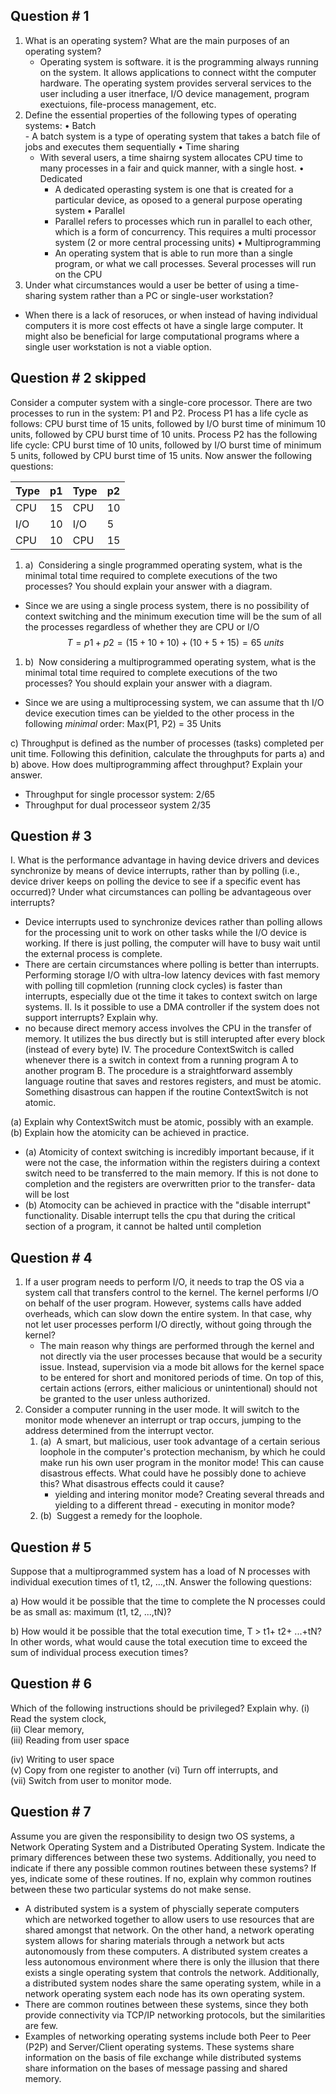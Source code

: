 ## Question # 1

1.  What is an operating system? What are the main purposes of an operating system?
    - Operating system is software. it is the programming always running on the system. It allows applications to connect witht the computer hardware. The operating system provides serveral services to the user including a user itnerface, I/O device management, program exectuions, file-process management, etc. 
2.  Define the essential properties of the following types of operating systems:
    • Batch  
	    - A batch system is a type of operating system that takes a batch file of jobs and executes them sequentially
    • Time sharing  
	- With several users, a time shairng system allocates CPU time to many processes in a fair and quick manner, with a single host. 
    • Dedicated  
	    - A dedicated operasting system is one that is created for a particular device, as oposed to a general purpose operating system 
    • Parallel  
	    - Parallel refers to processes which run in parallel to each other, which is a form of concurrency. This requires a multi processor system (2 or more central processing units)
    • Multiprogramming
	    - An operating system that is able to run more than a single program, or what we call processes. Several processes will run on the CPU
1.  Under what circumstances would a user be better of using a time-sharing system rather than a PC or single-user workstation?
- When there is a lack of resoruces, or when instead of having individual computers it is more cost effects ot have a single large computer. It might also be beneficial for large computational programs where a single user workstation is not a viable option. 

## Question # 2 skipped

Consider a computer system with a single-core processor. There are two processes to run in the system: P1 and P2. Process P1 has a life cycle as follows: CPU burst time of 15 units, followed by I/O burst time of minimum 10 units, followed by CPU burst time of 10 units. Process P2 has the following life cycle: CPU burst time of 10 units, followed by I/O burst time of minimum 5 units, followed by CPU burst time of 15 units. Now answer the following questions:

| Type | p1 | Type | p2 |
|------|----|------|----|
| CPU  | 15 | CPU  | 10 |
| I/O  | 10 | I/O  | 5  |
| CPU  | 10 | CPU  | 15 |


1.  a)  Considering a single programmed operating system, what is the minimal total time required to complete executions of the two processes? You should explain your answer with a diagram.
- Since we are using a single process system, there is no possibility of context switching and the minimum execution time will be the sum of all the processes regardless of whether they are CPU or I/O 
$$T = p1 + p2 = (15 + 10 + 10) + (10 +5 + 15) = 65 \ units  $$
1.  b)  Now considering a multiprogrammed operating system, what is the minimal total time required to complete executions of the two processes? You should explain your answer with a diagram.
- Since we are using a multiprocessing system, we can assume that th I/O device execution times can be yielded to the other process in the following *minimal* order: Max(P1, P2) = 35 Units

c) Throughput is defined as the number of processes (tasks) completed per unit time. Following this definition, calculate the throughputs for parts a) and b) above. How does multiprogramming affect throughput? Explain your answer.
- Throughput for single processor system: 2/65
- Throughput for dual processeor system 2/35

## Question # 3

I. What is the performance advantage in having device drivers and devices synchronize by means of device interrupts, rather than by polling (i.e., device driver keeps on polling the device to see if a specific event has occurred)? Under what circumstances can polling be advantageous over interrupts?
- Device interrupts used to synchronize devices rather than polling allows for the processing unit to work on other tasks while the I/O device is working. If there is just polling, the computer will have to busy wait until the external process is complete. 
- There are certain circumstances where polling is better than interrupts. Performing storage I/O with ultra-low latency devices with fast memory with polling till copmletion (running clock cycles) is faster than interrupts, especially due ot the time it takes to context switch on large systems. 
II. Is it possible to use a DMA controller if the system does not support interrupts? Explain why.
- no because direct memory access involves the CPU in the transfer of memory. It utilizes the bus directly but is still interupted after every block (instead of every byte)
IV. The procedure ContextSwitch is called whenever there is a switch in context from a running program A to another program B. The procedure is a straightforward assembly language routine that saves and restores registers, and must be atomic. Something disastrous can happen if the routine ContextSwitch is not atomic.

(a) Explain why ContextSwitch must be atomic, possibly with an example. (b) Explain how the atomicity can be achieved in practice.
- (a) Atomicity of context switching is incredibly important because, if it were not the case, the information within the registers duiring a context switch need to be transferred to the main memory. If this is not done to completion and the registers are overwritten prior to the transfer- data will be lost
- (b) Atomocity can be achieved in practice with the "disable interrupt" functionality. Disable interrupt tells the cpu that during the critical section of a program, it cannot be halted until completion 
## Question # 4

1.  If a user program needs to perform I/O, it needs to trap the OS via a system call that transfers control to the kernel. The kernel performs I/O on behalf of the user program. However, systems calls have added overheads, which can slow down the entire system. In that case, why not let user processes perform I/O directly, without going through the kernel?
    - The main reason why things are performed through the kernel and not directly via the  user processes because that would be a security issue. Instead, supervision via a mode bit allows for the kernel space to be entered for short and monitored periods of time. On top of this, certain actions (errors, either malicious or unintentional) should not be granted to the user unless authorized. 
2.  Consider a computer running in the user mode. It will switch to the monitor mode whenever an interrupt or trap occurs, jumping to the address determined from the interrupt vector.
    1.  (a)  A smart, but malicious, user took advantage of a certain serious loophole in the computer's protection mechanism, by which he could make run his own user program in the monitor mode! This can cause disastrous effects. What could have he possibly done to achieve this? What disastrous effects could it cause?
        - yielding and intering monitor mode? Creating several threads and yielding to a different thread - executing in monitor mode? 
    2.  (b)  Suggest a remedy for the loophole.


## Question # 5

Suppose that a multiprogrammed system has a load of N processes with individual execution times of t1, t2, ...,tN. Answer the following questions:

a) How would it be possible that the time to complete the N processes could be as small as: maximum (t1, t2, ...,tN)?

b) How would it be possible that the total execution time, T > t1+ t2+ ...+tN? In other words, what would cause the total execution time to exceed the sum of individual process execution times?

## Question # 6

Which of the following instructions should be privileged? Explain why. (i) Read the system clock,  
(ii) Clear memory,  
(iii) Reading from user space

(iv) Writing to user space  
(v) Copy from one register to another (vi) Turn off interrupts, and  
(vii) Switch from user to monitor mode.

## Question # 7

Assume you are given the responsibility to design two OS systems, a Network Operating System and a Distributed Operating System. Indicate the primary differences between these two systems. Additionally, you need to indicate if there any possible common routines between these systems? If yes, indicate some of these routines. If no, explain why common routines between these two particular systems do not make sense.
- A distributed system is a system of physcially seperate computers which are networked together to allow users to use resources that are shared amongst that network. On the other hand, a network operating system allows for sharing materials through a network but acts autonomously from these computers. A distributed system creates a less autonomous environment where there is only the illusion that there exists a single operating system that controls the network. Additionally, a distributed system nodes share the same operating system, while in a network operating system each node has its own operating system. 
- There are common routines between these systems, since they both provide connectivity via TCP/IP networking protocols, but the similarities are few. 
- Examples of networking operating systems include both Peer to Peer (P2P) and Server/Client operating systems. These systems share information on the basis of file exchange while distributed systems share information on the bases of message passing and shared memory. 